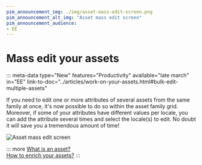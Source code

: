 ```yaml
---
pim_announcement_img: ./img/asset-mass-edit-screen.png
pim_announcement_alt_img: "Asset mass edit screen"
pim_announcement_audience:
- EE
---
```


# Mass edit your assets
::: meta-data type="New" features="Productivity" available="late march" in="EE" link-to-doc="../articles/work-on-your-assets.html#bulk-edit-multiple-assets"

If you need to edit one or more attributes of several assets from the same family at once, it's now possible to do so within the asset family grid. Moreover, if some of your attributes have different values per locale, you can add the attribute several times and select the locale(s) to edit. No doubt it will save you a tremendous amount of time!

![Asset mass edit screen](../img/asset-mass-edit-screen.png)

::: more
[What is an asset?](../articles/what-about-assets.html)  
[How to enrich your assets?](../articles/work-on-your-assets.html)
:::

